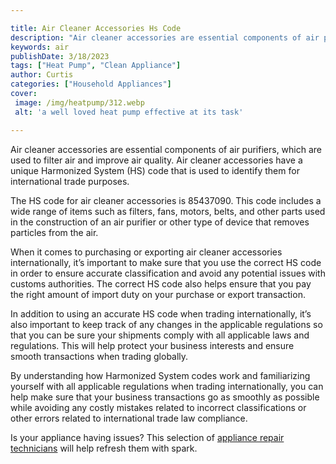 ```yaml
---

title: Air Cleaner Accessories Hs Code
description: "Air cleaner accessories are essential components of air purifiers, which are used to filter air and improve air quality. Air clean...keep reading to learn"
keywords: air
publishDate: 3/18/2023
tags: ["Heat Pump", "Clean Appliance"]
author: Curtis
categories: ["Household Appliances"]
cover: 
 image: /img/heatpump/312.webp
 alt: 'a well loved heat pump effective at its task'

---
```


Air cleaner accessories are essential components of air purifiers, which are used to filter air and improve air quality. Air cleaner accessories have a unique Harmonized System (HS) code that is used to identify them for international trade purposes. 

The HS code for air cleaner accessories is 85437090. This code includes a wide range of items such as filters, fans, motors, belts, and other parts used in the construction of an air purifier or other type of device that removes particles from the air. 

When it comes to purchasing or exporting air cleaner accessories internationally, it’s important to make sure that you use the correct HS code in order to ensure accurate classification and avoid any potential issues with customs authorities. The correct HS code also helps ensure that you pay the right amount of import duty on your purchase or export transaction. 

In addition to using an accurate HS code when trading internationally, it’s also important to keep track of any changes in the applicable regulations so that you can be sure your shipments comply with all applicable laws and regulations. This will help protect your business interests and ensure smooth transactions when trading globally. 


By understanding how Harmonized System codes work and familiarizing yourself with all applicable regulations when trading internationally, you can help make sure that your business transactions go as smoothly as possible while avoiding any costly mistakes related to incorrect classifications or other errors related to international trade law compliance.

Is your appliance having issues? This selection of <a href="/pages/appliance-repair-technicians/">appliance repair technicians</a> will help refresh them with spark.